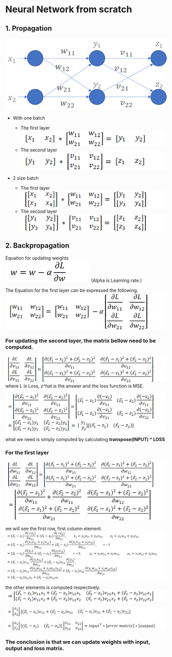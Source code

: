# Neural Network from scratch

## 1. Propagation
![img_3.png](images/img_3.png)   
- With one batch
  - The first layer   
  ![img_5.png](images/img_5.png)
  - The second layer   
  ![img_6.png](images/img_6.png)  



- 2 size batch
  - The first layer  
  ![img_7.png](images/img_7.png)
  - The second layer  
  ![img_8.png](images/img_8.png)

    

## 2. Backpropagation

Equation for updating weights  
![img_9.png](images/img_9.png)  (Alpha is Learning rate.)  

The Equation for the first layer can be expressed the following.  
![img_10.png](images/img_10.png)    

### For updating the second layer, the matrix bellow need to be computed.
![img.png](images/img.png)  
where L is Loss, z^hat is the answer and the loss function is MSE. 

![img_1.png](images/img_1.png)

what we need is simply computed by calculating  **transpose(INPUT) * LOSS**


### For the first layer
![img_2.png](images/img_2.png)  
![img_4.png](images/img_4.png)

we will see the first row, first column element.
![img_11.png](images/img_11.png)

the other elements is computed respectively.
![img_12.png](images/img_12.png)

![img_13.png](images/img_13.png)

### The conclusion is that we can update weights with input, output and loss matrix.
